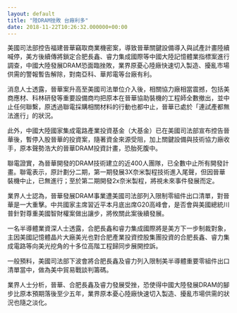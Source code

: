```yaml
---
layout: default
title: "陸DRAM挫敗 台廠利多"
date: 2018-11-22T10:26:32.000000+00:00
---
```


美國司法部控告福建晉華竊取商業機密案，導致晉華關鍵設備導入與試產計畫陸續喊停，美方後續傳將鎖定合肥長鑫、睿力集成國際等中國大陸記憶體業指標案進行調查，中國大陸發展DRAM恐面臨挫敗，業界原憂心陸廠快速切入製造、擾亂市場供需的警報暫告解除，對南亞科、華邦電等台廠有利。

消息人士透露，晉華案升高至美國司法單位介入後，相關協力廠相當震撼，包括美商應材、科林研發等重要設備商均把原本在晉華協助裝機的工程師全數撤出，並中止任何聯繫，原透過聯電採購相關材料的行動也都中止，晉華已處於「連試產都無法進行」的狀況。

此外，中國大陸國家集成電路產業投資基金（大基金）已在美國司法部宣布控告晉華後，暫停入股晉華的投資案，隨著資金來源受阻，加上關鍵設備與技術協力廠收手，原本聲勢浩大的晉華DRAM投資計畫，恐胎死腹中。

聯電證實，為晉華開發的DRAM技術建立的近400人團隊，已全數中止所有開發計畫。聯電表示，原計劃分二期，第一期發展3X奈米製程技術進入尾聲，但因晉華裝機中止，已無進行；至於第二期開發2x奈米製程，將視未來事件發展而定。

業界人士認為，晉華發展DRAM事業遭美國司法部列入限制零組件出口清單，對晉華是一大重擊。中共國家主席習近平本月底出席G20高峰會，是否會與美國總統川普針對尊重美國智財權案做出讓步，將攸關此案後續發展。

一名半導體業資深人士透露，合肥長鑫和睿力集成國際將是美方下一步制裁對象，主因美國記憶體晶片大廠美光也對合肥產業投資控股集團投資的合肥長鑫、睿力集成電路等向美光挖角的十多位高階工程歸同步展開控訴。

一般預料，美國司法部下波會將合肥長鑫及睿力列入限制美半導體重要零組件出口清單當中，做為美中貿易戰談判籌碼。

業界人士分析，晉華、合肥長鑫及睿力發展受挫，恐使得中國大陸發展DRAM的腳步比原本預期落後至少五年，業界原本憂心陸廠快速切入製造、擾亂市場供需的狀況也隨之淡化。

